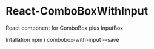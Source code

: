 # React-ComboBoxWithInput
React component for ComboBox plus InputBox

Intallation
npm i combobox-with-input --save
